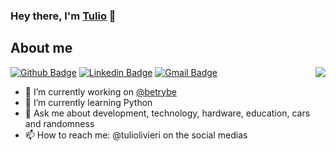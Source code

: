 ### Hey there, I'm [Tulio](https://tuliolivieri.github.io/) 👋

<!--
**Tuliolivieri/Tuliolivieri** is a ✨ _special_ ✨ repository because its `README.md` (this file) appears on your GitHub profile.

Here are some ideas to get you started:
-->
## About me 

<img align="right" src="images/r_536209_rcy6p.gif" />

[![Github Badge](https://img.shields.io/badge/-Github-000?style=flat-square&logo=Github&logoColor=white&link=https://github.com/Tuliolivieri)](https://github.com/Tuliolivieri)
[![Linkedin Badge](https://img.shields.io/badge/-LinkedIn-blue?style=flat-square&logo=Linkedin&logoColor=white&link=https://www.linkedin.com/in/tuliolivieri/)](https://www.linkedin.com/in/tuliolivieri/)
[![Gmail Badge](https://img.shields.io/badge/-Gmail-c14438?style=flat-square&logo=Gmail&logoColor=white&link=mailto:tuliolivieri@gmail.com)](mailto:tuliolivieri@gmail.com)

- 🔭 I’m currently working on [@betrybe](https://www.betrybe.com/)
- 🌱 I’m currently learning Python
- 💬 Ask me about development, technology, hardware, education, cars and randomness
- 📫 How to reach me: @tuliolivieri on the social medias

<!--![alt text](images/r_536209_rcy6p.gif)-->
<!--- ⚡ Fun fact: ...
👯 I’m looking to collaborate on ...
- 🤔 I’m looking for help with ...-->


<!--[![Top Langs](https://github-readme-stats.vercel.app/api/top-langs/?username=Tuliolivieri&theme=chartreuse-dark&layout=compact)](https://github.com/anuraghazra/github-readme-stats)
[![Tulio Olivieri GitHub stats](https://github-readme-stats.vercel.app/api?username=Tuliolivieri&count_private=true&show_icons=true&theme=chartreuse-dark)](https://github.com/anuraghazra/github-readme-stats)
-->
